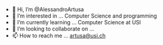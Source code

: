 - 👋 Hi, I’m @AlessandroArtusa
- 👀 I’m interested in ... Computer Science and programming
- 🌱 I’m currently learning ... Computer Science at USI
- 💞️ I’m looking to collaborate on ...
- 📫 How to reach me ... artusa@usi.ch

<!---
AlessandroArtusa/AlessandroArtusa is a ✨ special ✨ repository because its `README.md` (this file) appears on your GitHub profile.
You can click the Preview link to take a look at your changes.
--->
